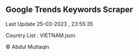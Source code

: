 

## Google Trends Keywords Scraper 
 
Last Update 25-03-2023 , 23:55:35

Country List :
VIETNAM.json



© Abdul Muttaqin 
